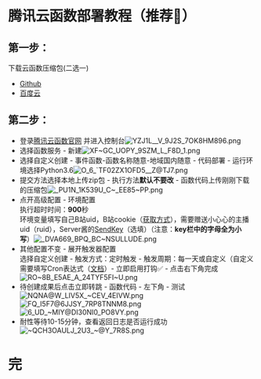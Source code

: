# 腾讯云函数部署教程（**推荐🌟**）
## 第一步：  
下载云函数压缩包(二选一)  
- [Github](https://github.com/XiaoMiku01/bili-live-heart/releases/tag/zip)
- [百度云](https://pan.baidu.com/s/1sFzW5FHTtUYi_sxy0ZtVxg)  
## 第二步：
- 登录[腾讯云函数官网](https://cloud.tencent.com/product/scf) 并进入控制台![YZJ1L__V_9J2S_7OK8HM896.png](https://i.loli.net/2021/10/29/etvOPIGRZ3YFbU1.png)  
- 选择函数服务 - 新建![XF~GC_UOPY_9SZM_L_F8D_1.png](https://i.loli.net/2021/10/29/8RUAnYovkB5fMGy.png)  
- 选择自定义创建 - 事件函数-函数名称随意-地域国内随意 - 代码部署 - 运行环境选择Python3.6![O_6_`TF02ZX1OFD5__Z@TJ7.png](https://i.loli.net/2021/10/29/XZFUd7wJNBlCQGh.png)  
- 提交方法选择本地上传zip包 - 执行方法**默认不要改** - 函数代码上传刚刚下载的压缩包![_PU1N_1K539U_C~_EE85~PP.png](https://i.loli.net/2021/10/29/tI8PKhWY6nTO1vC.png)  
- 点开高级配置 - 环境配置  
执行超时时间：**900**秒  
环境变量填写自己B站uid，B站cookie（[获取方式](bili.md)），需要赠送小心心的主播uid（ruid），Server酱的[SendKey](https://sct.ftqq.com)（选填）（注意：**key栏中的字母全为小写**）![_DVA669_BPQ_BC~NSULLUDE.png](https://i.loli.net/2021/10/29/tzPvoufASYh9ZD3.png)
- 其他配置不变 - 展开触发器配置  
选择自定义创建 - 触发方式：定时触发 - 触发周期：每一天或自定义（自定义需要填写Cron表达式（[文档](https://cloud.tencent.com/document/product/583/9708#cron)）- 立即启用打钩✅ - 点击右下角完成![RO~8B_E5AE_A_24TYF5FI~U.png](https://i.loli.net/2021/10/29/2vieBExYJSnluF7.png)  
- 待创建成果后点击立即转跳 - 函数代码 - 左下角 - 测试![NQNA@W_LIV5X_~CEV_4EIVW.png](https://i.loli.net/2021/10/29/JAFTWgXD9VxGBQP.png)  
![FQ_I5F7@6JJSY_7RP8TNNM8.png](https://i.loli.net/2021/10/29/5CzGQDIfiZTnypw.png)  
![6_UD_~MIY@DI30NI0_PO8VY.png](https://i.loli.net/2021/10/29/lk9ADWO1dNreXLY.png)
- 耐性等待10-15分钟，查看返回日志是否运行成功![~QCH3OAULJ_2U3_~@Y_7R8S.png](https://i.loli.net/2021/10/29/up92xcgNa4vHjIk.png)  
# 完